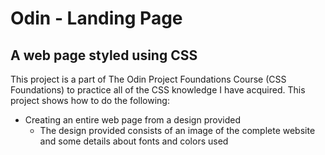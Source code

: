 # Odin - Landing Page

## A web page styled using CSS

This project is a part of The Odin Project Foundations Course (CSS Foundations) to practice all of the CSS knowledge I have acquired. This project shows how to do the following:
 
 * Creating an entire web page from a design provided
    * The design provided consists of an image of the complete website and some details about fonts and colors used
